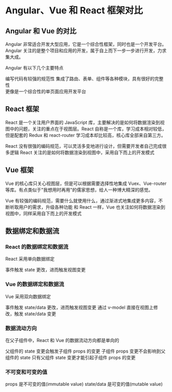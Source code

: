 # Angular、Vue 和 React 框架对比

## Angular 和 Vue 的对比

Angular 非常适合开发大型应用，它是一个综合性框架，同时也是一个开发平台。Angular 关注的是整个项目和应用的开发，属于自上而下一步一步进行开发，力求集大成。

Angular 有以下几个主要特点

编写代码有较强的规范性
集成了路由、表单、组件等各种模块，具有很好的完整性  
更像是一个综合性的单页面应用开发平台

## React 框架

React 是一个关注用户界面的 JavaScript 库，主要解决的是如何将数据渲染到视图中的问题，关注的重点在于视图层。React 自称是一个库，学习成本相对较低，但是配套的 Redux 和 react-router 学习成本却比较高，核心库全部来自第三方。

React 没有很强的编码规范，可以灵活多变地进行设计，但需要开发者自己完成很多逻辑
React 关注的是如何将数据渲染到视图中，采用自下而上的开发模式

## Vue 框架

Vue 的核心库只关心视图层，但是可以根据需要选择性地集成 Vuex、Vue-router 等库。有点类似于"我想用时再用"的儒家思想，给人一种博大精深的感觉。

Vue 有较强的编码规范，需要什么就使用什么，通过渐进式地集成更多内容，不断听取用户的需求，升级各种功能
和 React 一样，Vue 也关注如何将数据渲染到视图中，同样采用自下而上的开发模式

## 数据绑定和数据流

### React 的数据绑定和数据流

React 采用单向数据绑定

事件触发 state 更改，进而触发视图变更

### Vue 的数据绑定和数据流

Vue 采用双向数据绑定

事件触发 state/data 更改，进而触发视图变更
通过 v-model 直接在视图上修改，触发 state/data 变更

### 数据流动方向

在父子组件中，React 和 Vue 的数据流动方向都是单向的

父组件的 state 变更会触发子组件 props 的变更
子组件 props 变更不会影响到父组件的 state
只有父组件 state 变更才能引起子组件 props 的变更

### 不可变和可变的值

props 是不可变的值(immutable value)
state/data 是可变的值(mutable value)
